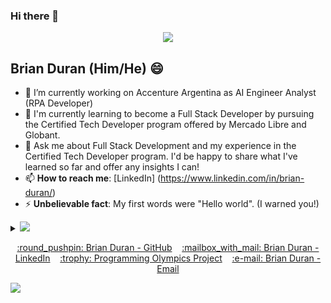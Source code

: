 ### Hi there 👋

<!--
**Nairb-code/Nairb-code** is a ✨ _special_ ✨ repository because its `README.md` (this file) appears on your GitHub profile.

Here are some ideas to get you started:

- 🔭 I’m currently working on ...
- 🌱 I’m currently learning ...
- 👯 I’m looking to collaborate on ...
- 🤔 I’m looking for help with ...
- 💬 Ask me about ...
- 📫 How to reach me: ...
- 😄 Pronouns: ...
- ⚡ Fun fact: ...
-->
<p align="center"><img src="https://i.imgur.com/A6bWGFl.gif"/></p>

## Brian Duran (Him/He) 😄
- 🔭 I’m currently working on Accenture Argentina as AI Engineer Analyst (RPA Developer)
- 🌱 I'm currently learning to become a Full Stack Developer by pursuing the Certified Tech Developer program offered by Mercado Libre and Globant.
- 💬 Ask me about Full Stack Development and my experience in the Certified Tech Developer program. I'd be happy to share what I've learned so far and offer any insights I can!
- 📫 **How to reach me**: [LinkedIn] (https://www.linkedin.com/in/brian-duran/)
- ⚡ **Unbelievable fact**: My first words were "Hello world". (I warned you!)

<details>
<summary>
  <a href="https://github.com/Nairb-code/"><img src="https://img.shields.io/badge/-Expand%20to%20know%20more-b03544?style=for-the-badge" /></a>
</summary>


### Little More About Me  

👨‍💻 As an RPA Developer with experience on the Blue Prism platform, he worked on several projects for the banking and financial industry 🏦💰, implementing automation solutions to improve the efficiency and quality of customer service 🤖👨‍💼. But that's not all, my focus on RPA is complemented by my interest in Full Stack development! 💻🔨 I want to offer more complete and innovative solutions that address business challenges more comprehensively and meet the specific needs of the client 🌟. Therefore, I am looking to expand my skills in front-end and back-end development 🚀 to offer even more amazing solutions 😎. Let's go for it! 💪

### Programming Languages :scroll:

<img height="32" width="32" src="https://cdn.thekrishna.in/img/icon/java.svg" />&nbsp;
<img height="32" width="32" src="https://cdn.thekrishna.in/img/icon/javascript.svg" />&nbsp; 
<img height="32" width="32" src="https://cdn.thekrishna.in/img/icon/html5.svg" />&nbsp; 
<img height="32" width="32" src="https://cdn.thekrishna.in/img/icon/css3.svg" />&nbsp; 
<img height="32" width="32" src="https://cdn.thekrishna.in/img/icon/php.svg" />&nbsp; 
<img height="32" width="32" src="https://cdn.thekrishna.in/img/icon/cplusplus.svg" />&nbsp;

### Database Systems :bar_chart:

<img height="32" width="32" src="https://cdn.thekrishna.in/img/icon/mysql.svg" />&nbsp; 

### Tools and Frameworks :hammer:


<img height="32" width="32" src="https://cdn.thekrishna.in/img/icon/docker.svg" />&nbsp; 
<img height="32" width="32" src="https://cdn.thekrishna.in/img/icon/git.svg" />&nbsp; 
<img height="32" width="32" src="https://cdn.thekrishna.in/img/icon/adobephotoshop.svg" />&nbsp; 
<img height="32" width="32" src="https://cdn.thekrishna.in/img/icon/bootstrap.svg" />&nbsp; 

### Honors and Award :trophy:

¡Wooohooo! 💪 Soy uno de los apasionados jóvenes desarrolladores autodidactas que participó en las olimpiadas de programación organizadas por el INET y el Ministerio de Educación de la Republica Argentina 🏆🇦🇷. ¡Fue una experiencia increíble!. Obteniendo el reconocimiento y la admiración de los evaluadores de la competencia 🤝👏. ¡Fue una sensación indescriptible!
<br></details>
<!-- footer --!>
<p align="center">
    <a id="GitHub" href="https://github.com/Nairb-code/">:round_pushpin: Brian Duran - GitHub</a>
    &nbsp;&nbsp;     
    <a id="LinkedIn" href="https://www.linkedin.com/in/brian-duran/">:mailbox_with_mail: Brian Duran - LinkedIn</a> 
    &nbsp;&nbsp;
    <a id="Website" href="https://helloworld2018.netlify.app/">:trophy: Programming Olympics Project</a>
    &nbsp;&nbsp;
   <a id="Mail" href="mailto:brian.duran.509@outlook.com">:e-mail: Brian Duran - Email</a>
</p>
<img src="https://imgur.com/rilHVxA.png"/>
